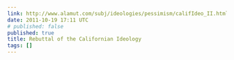 ```yaml
---
link: http://www.alamut.com/subj/ideologies/pessimism/califIdeo_II.html
date: 2011-10-19 17:11 UTC
# published: false
published: true
title: Rebuttal of the Californian Ideology
tags: []
---
```



